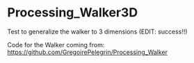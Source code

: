 # Processing_Walker3D
Test to generalize the walker to 3 dimensions (EDIT: success!!)

Code for the Walker coming from: https://github.com/GregoirePelegrin/Processing_Walker
